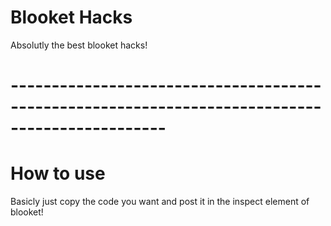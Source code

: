 # Blooket Hacks
Absolutly the best blooket hacks!
# -----------------------------------------------------------------------------------------------

# How to use
Basicly just copy the code you want and post it in the inspect element of blooket!
